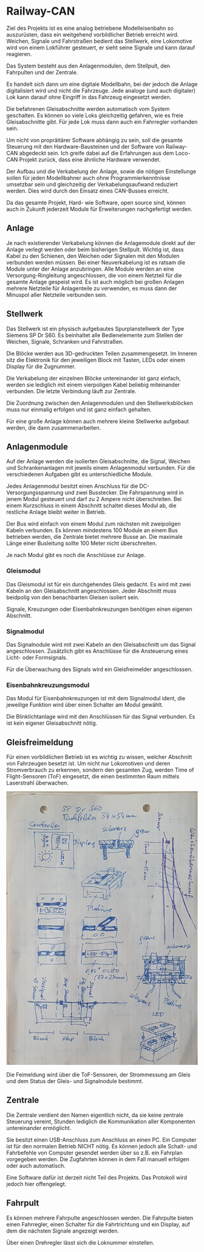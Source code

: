 # Railway-CAN
Ziel des Projekts ist es eine analog betriebene Modelleisenbahn so auszurüsten, dass ein weitgehend vorbildlicher Betrieb erreicht wird. Weichen, Signale und Fahrstraßen bedient das Stellwerk, eine Lokomotive wird von einem Lokführer gesteuert, er sieht seine Signale und kann darauf reagieren.

Das System besteht aus den Anlagenmodulen, dem Stellpult, den Fahrpulten und der Zentrale.

Es handelt sich dann um eine digitale Modellbahn, bei der jedoch die Anlage digitalisiert wird und nicht die Fahrzeuge. Jede analoge (und auch digitaler) Lok kann darauf ohne Eingriff in das Fahrzeug eingesetzt werden.

Die befahrenen Gleisabschnitte werden automatisch vom System geschalten. Es können so viele Loks gleichzeitig gefahren, wie es freie Gleisabschnitte gibt. Für jede Lok muss dann auch ein Fahrregler vorhanden sein.

Um nicht von propräitärer Software abhängig zu sein, soll die gesamte Steuerung mit den Hardware-Bausteinen und der Software von Railway-CAN abgedeckt sein. Ich greife dabei auf die Erfahrungen aus dem Loco-CAN Projekt zurück, dass eine ähnliche Hardware verwendet.

Der Aufbau und die Verkabelung der Anlage, sowie die nötigen Einstellunge sollen für jeden Modellbahner auch ohne Programmierkenntnisse umsetzbar sein und gleichzeitig der Verkabelungsaufwand reduziert werden. Dies wird durch den Einsatz eines CAN-Busses erreicht.

Da das gesamte Projekt, Hard- wie Software, open source sind, können auch in Zukunft jederzeit Module für Erweiterungen nachgefertigt werden. 

## Anlage
Je nach existierender Verkabelung können die Anlagemodule direkt auf der Anlage verlegt werden oder beim bisherigen Stellpult. Wichtig ist, dass Kabel zu den Schienen, den Weichen oder Signalen mit den Modulen verbunden werden müssen. Bei einer Neuverkabelung ist es ratsam die Module unter der Anlage anzubringen. Alle Module werden an eine Versorgung-Ringleitung angeschlossen, die von einem Netzteil für die gesamte Anlage gespeist wird. Es ist auch möglich bei großen Anlagen mehrere Netzteile für Anlagenteile zu verwenden, es muss dann der Minuspol aller Netzteile verbunden sein.

## Stellwerk
Das Stellwerk ist ein physisch aufgebautes Spurplanstellwerk der Type Siemens SP Dr S60. Es beinhaltet alle Bedienelemente zum Stellen der Weichen, Signale, Schranken und Fahrstraßen.

Die Blöcke werden aus 3D-gedruckten Teilen zusammengesetzt. Im Inneren sitz die Elektronik für den jeweiligen Block mit Tasten, LEDs oder einem Display für die Zugnummer.

Die Verkabelung der einzelnen Blöcke untereinander ist ganz einfach, werden sie lediglich mit einem vierpoligen Kabel beliebig miteinander verbunden. Die letzte Verbindung läuft zur Zentrale.

Die Zuordnung zwischen den Anlagenmodulen und den Stellwerksblöcken muss nur einmalig erfolgen und ist ganz einfach gehalten.

Für eine große Anlage können auch mehrere kleine Stellwerke aufgebaut werden, die dann zusammenarbeiten.

## Anlagenmodule
Auf der Anlage werden die isolierten Gleisabschnitte, die Signal, Weichen und Schrankenanlagen mit jeweils einem Anlagenmodul verbunden. Für die verschiedenen Aufgaben gibt es unterschiedliche Module.

Jedes Anlagenmodul besitzt einen Anschluss für die DC-Versorgungsspannung und zwei Busstecker. Die Fahrspannung wird in jenem Modul gesteuert und darf zu 2 Ampere nicht überschreiten. Bei einem Kurzschluss in einem Abschnitt schaltet dieses Modul ab, die restliche Anlage bleibt weiter in Betrieb.

Der Bus wird einfach von einem Modul zum nächsten mit zweipoligen Kabeln verbunden. Es können mindestens 100 Module an einem Bus betrieben werden, die Zentrale bietet mehrere Busse an. Die maximale Länge einer Busleitung sollte 100 Meter nicht überschreiten. 

Je nach Modul gibt es noch die Anschlüsse zur Anlage.

### Gleismodul
Das Gleismodul ist für ein durchgehendes Gleis gedacht. Es wird mit zwei Kabeln an den Gleisabschnitt angeschlossen. Jeder Abschnitt muss beidpolig von den benachbarten Gleisen isoliert sein. 

Signale, Kreuzungen oder Eisenbahnkreuzungen benötigen einen eigenen Abschnitt. 

### Signalmodul
Das Signalnodule wird mit zwei Kabeln an den Gleisabschnitt  um das Signal angeschlossen. Zusätzlich gibt es Anschlüsse für die Ansteuerung eines Licht- oder Formsignals.

Für die Überwachung des Signals wird ein Gleisfreimelder angeschlossen.

### Eisenbahnkreuzungsmodul
Das Modul für Eisenbahnkreuzungen ist mit dem Signalmodul ident, die jeweilige Funktion wird über einen Schalter am Modul gewählt. 

Die Blinklichtanlage wird mit den Anschlüssen für das Signal verbunden. Es ist kein eigener Gleisabschnitt nötig.

## Gleisfreimeldung
Für einen vorbildlichen Betrieb ist es wichtig zu wissen, welcher Abschnitt von Fahrzeugen besetzt ist. Um nicht nur Lokomotiven und deren Stromverbrauch zu erkennen, sondern den gesamten Zug, werden Time of Flight-Sensoren (ToF) eingesetzt, die einen bestimmten Raum mittels Laserstrahl überwachen.

![image](images/RCAN_SPDrS60_3d_printing.jpg)

Die Feimeldung wird über die ToF-Sensoren, der Strommessung am Gleis und dem Status der Gleis- und Signalnodule bestimmt.

## Zentrale
Die Zentrale verdient den Namen eigentlich nicht, da sie keine zentrale Steuerung vereint, Stunden lediglich die Kommunikation aller Komponenten untereinander ermöglicht. 

Sie besitzt einen USB-Anschluss zum Anschluss an einen PC. Ein Computer ist für den normalen Betrieb NICHT nötig. Es können jedoch alle Schalt- und Fahrbefehle von Computer gesendet werden über so z.B. ein Fahrplan vorgegeben werden. Die Zugfahrten können in dem Fall manuell erfolgen oder auch automatisch. 

Eine Software dafür ist derzeit nicht Teil des Projekts. Das Protokoll wird jedoch hier offengelegt.

## Fahrpult
Es können mehrere Fahrpulte angeschlossen werden. Die Fahrpulte bieten einen Fahrregler, einen Schalter für die Fahrtrichtung und ein Display, auf dem die nächsten Signale angezeigt werden. 

Über einen Drehregler lässt sich die Loknummer einstellen.
